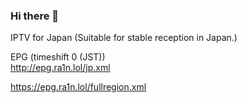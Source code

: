 ### Hi there 👋

<!--
**rloim024/rloim024** is a ✨ _special_ ✨ repository because its `README.md` (this file) appears on your GitHub profile.

Here are some ideas to get you started:

- 🔭 I’m currently working on ...
- 🌱 I’m currently learning ...
- 👯 I’m looking to collaborate on ...
- 🤔 I’m looking for help with ...
- 💬 Ask me about ...
- 📫 How to reach me: ...
- 😄 Pronouns: ...
- ⚡ Fun fact: ...
-->
IPTV for Japan
(Suitable for stable reception in Japan.)


EPG (timeshift 0 (JST))   
http://epg.ra1n.lol/jp.xml     

https://epg.ra1n.lol/fullregion.xml
